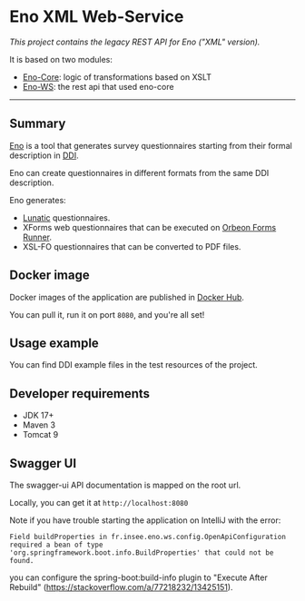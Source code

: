 # Eno XML Web-Service

_This project contains the legacy REST API for Eno ("XML" version)._

It is based on two modules:

- [Eno-Core](./eno-core/): logic of transformations based on XSLT
- [Eno-WS](/eno-ws/): the rest api that used eno-core

---

## Summary

[Eno](https://github.com/InseeFr/Eno) is a tool that generates survey questionnaires starting from their formal description in [DDI](https://ddialliance.org/Specification/DDI-Lifecycle/3.3/).

Eno can create questionnaires in different formats from the same DDI description.

Eno generates:

- [Lunatic](https://github.com/InseeFr/Lunatic) questionnaires.
- XForms web questionnaires that can be executed on [Orbeon Forms Runner](http://www.orbeon.com/).
- XSL-FO questionnaires that can be converted to PDF files.

## Docker image

Docker images of the application are published in [Docker Hub](https://hub.docker.com/r/inseefr/eno-ws/tags).

You can pull it, run it on port `8080`, and you're all set!

## Usage example

You can find DDI example files in the test resources of the project.

## Developer requirements

- JDK 17+
- Maven 3
- Tomcat 9

## Swagger UI

The swagger-ui API documentation is mapped on the root url.

Locally, you can get it at `http://localhost:8080`

Note if you have trouble starting the application on IntelliJ with the error:

```
Field buildProperties in fr.insee.eno.ws.config.OpenApiConfiguration required a bean of type
'org.springframework.boot.info.BuildProperties' that could not be found.
```

you can configure the spring-boot:build-info plugin to "Execute After Rebuild"
(https://stackoverflow.com/a/77218232/13425151).
